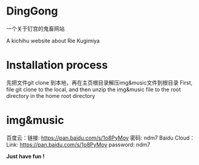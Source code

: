 # DingGong
一个关于钉宫的鬼畜网站

A kichihu website about Rie Kugimiya

# Installation process
先把文件git clone 到本地，再在主页根目录解压img&music文件到根目录
First, file git clone to the local, and then unzip the img&music file to the root directory in the home root directory

# img&music
百度云：链接: https://pan.baidu.com/s/1o8PyMoy 密码: ndm7
Baidu Cloud：Link: https://pan.baidu.com/s/1o8PyMoy password: ndm7


**Just have fun !**
